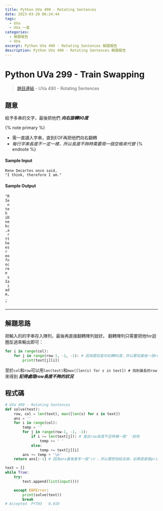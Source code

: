 ```yaml
---
title: Python UVa 490 - Rotating Sentences
date: 2023-03-20 06:24:44
tags:
  - UVa
  - UVa 一星
categories:
  - 解題報告
  - UVa
excerpt: Python UVa 490 - Rotating Sentences 解題報告
description: Python UVa 490 - Rotating Sentences 解題報告
---
```

# Python UVa 299 - Train Swapping

>[題目連結](https://onlinejudge.org/index.php?option=onlinejudge&Itemid=8&category=94&page=show_problem&problem=431) - UVa 490 - Rotating Sentences



## 題意
給予多串的文字，最後把他們 ***向右旋轉90度***

{% note primary %}
 - 需一直讀入字串，直到EOF再把他們向右翻轉
 - *每行字串長度不一定一樣，所以長度不夠時需要用一個空格來代替*
{% endnote %}

#### Sample Input 
```text
Rene Decartes once said,
"I think, therefore I am."
```

#### Sample Output 
```text
"R
Ie
 n
te
h 
iD
ne
kc
,a
 r
tt
he
es
r 
eo
fn
oc
re
e 
 s
Ia
 i
ad
m,
. 
"
```

---
## 解題思路
把輸入的的字串存入陣列，最後再直接翻轉陣列就好。
翻轉陣列只需要把他for迴圈反過來輸出即可：
```python
for i in range(col):
    for j in range(row-1, -1, -1): # 因為題目是向右轉90度，所以要從最後一個row開始到第一個
        print(text[j][i])
```

至於`col`和`row`可以用`len(text)`和`max([len(s) for s in text]) # 找到最長的row`來得到
***記得處理row長度不夠的狀況***

## 程式碼
```python
# UVa 490 - Rotating Sentences
def solve(text):
    row, col = len(text), max([len(s) for s in text])
    ans = ''
    for i in range(col):
        temp = ''
        for j in range(row-1, -1, -1):
            if i >= len(text[j]): # 當此row長度不足時補一個' '給他
                temp += ' '
            else:
                temp += text[j][i]
        ans += temp + '\n'
    return ans[:-1] # 因為ans最後會多一個'\n'，所以要把他給去掉，如果是直接print(text[j][i])的話就可以不用做

text = []
while True:
    try:
        text.append(list(input()))

    except EOFError:
        print(solve(text))
        break
# Accepted	PYTH3	0.010
```